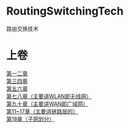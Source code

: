 # RoutingSwitchingTech
路由交换技术
# 上卷
[第一二章](https://github.com/RaguelFoReveR/RoutingSwitchingTech/issues/1)</br>
[第三四章](https://github.com/RaguelFoReveR/RoutingSwitchingTech/issues/2)</br>
[第五六章](https://github.com/RaguelFoReveR/RoutingSwitchingTech/issues/3)</br>
[第七八章（主要讲WLAN即无线网）](https://github.com/RaguelFoReveR/RoutingSwitchingTech/issues/4)</br>
[第九十章（主要讲WAN即广域网）](https://github.com/RaguelFoReveR/RoutingSwitchingTech/issues/5)</br>
[第11~17章（主要讲链路层的）](https://github.com/RaguelFoReveR/RoutingSwitchingTech/issues/6)</br>
[第18章（子网划分）](https://github.com/RaguelFoReveR/RoutingSwitchingTech/issues/7)</br>
